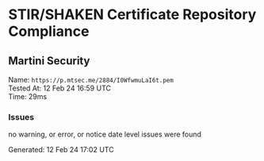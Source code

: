 # STIR/SHAKEN Certificate Repository Compliance

## Martini Security

Name: `https://p.mtsec.me/2884/I0WfwmuLaI6t.pem`\
Tested At: 12 Feb 24 16:59 UTC\
Time: 29ms

### Issues

no warning, or error, or notice date level issues were found

Generated: 12 Feb 24 17:02 UTC